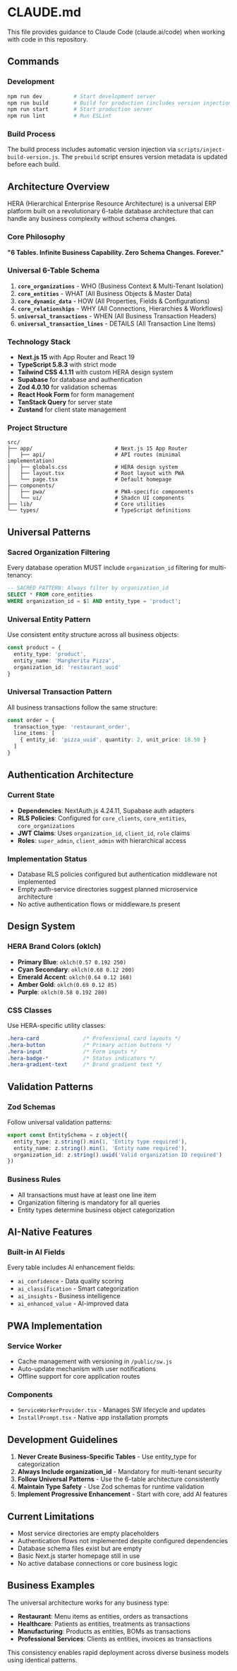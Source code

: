 # CLAUDE.md

This file provides guidance to Claude Code (claude.ai/code) when working with code in this repository.

## Commands

### Development
```bash
npm run dev          # Start development server
npm run build        # Build for production (includes version injection)
npm run start        # Start production server
npm run lint         # Run ESLint
```

### Build Process
The build process includes automatic version injection via `scripts/inject-build-version.js`. The `prebuild` script ensures version metadata is updated before each build.

## Architecture Overview

HERA (Hierarchical Enterprise Resource Architecture) is a universal ERP platform built on a revolutionary 6-table database architecture that can handle any business complexity without schema changes.

### Core Philosophy
**"6 Tables. Infinite Business Capability. Zero Schema Changes. Forever."**

### Universal 6-Table Schema
1. **`core_organizations`** - WHO (Business Context & Multi-Tenant Isolation)
2. **`core_entities`** - WHAT (All Business Objects & Master Data)
3. **`core_dynamic_data`** - HOW (All Properties, Fields & Configurations)
4. **`core_relationships`** - WHY (All Connections, Hierarchies & Workflows)
5. **`universal_transactions`** - WHEN (All Business Transaction Headers)
6. **`universal_transaction_lines`** - DETAILS (All Transaction Line Items)

### Technology Stack
- **Next.js 15** with App Router and React 19
- **TypeScript 5.8.3** with strict mode
- **Tailwind CSS 4.1.11** with custom HERA design system
- **Supabase** for database and authentication
- **Zod 4.0.10** for validation schemas
- **React Hook Form** for form management
- **TanStack Query** for server state
- **Zustand** for client state management

### Project Structure
```
src/
├── app/                          # Next.js 15 App Router
│   ├── api/                      # API routes (minimal implementation)
│   ├── globals.css               # HERA design system
│   ├── layout.tsx                # Root layout with PWA
│   └── page.tsx                  # Default homepage
├── components/                   
│   ├── pwa/                      # PWA-specific components
│   └── ui/                       # Shadcn UI components
├── lib/                          # Core utilities
└── types/                        # TypeScript definitions
```

## Universal Patterns

### Sacred Organization Filtering
Every database operation MUST include `organization_id` filtering for multi-tenancy:
```sql
-- SACRED PATTERN: Always filter by organization_id
SELECT * FROM core_entities 
WHERE organization_id = $1 AND entity_type = 'product';
```

### Universal Entity Pattern
Use consistent entity structure across all business objects:
```typescript
const product = {
  entity_type: 'product',
  entity_name: 'Margherita Pizza',
  organization_id: 'restaurant_uuid'
}
```

### Universal Transaction Pattern
All business transactions follow the same structure:
```typescript
const order = {
  transaction_type: 'restaurant_order',
  line_items: [
    { entity_id: 'pizza_uuid', quantity: 2, unit_price: 18.50 }
  ]
}
```

## Authentication Architecture

### Current State
- **Dependencies**: NextAuth.js 4.24.11, Supabase auth adapters
- **RLS Policies**: Configured for `core_clients`, `core_entities`, `core_organizations`
- **JWT Claims**: Uses `organization_id`, `client_id`, `role` claims
- **Roles**: `super_admin`, `client_admin` with hierarchical access

### Implementation Status
- Database RLS policies configured but authentication middleware not implemented
- Empty auth-service directories suggest planned microservice architecture
- No active authentication flows or middleware.ts present

## Design System

### HERA Brand Colors (oklch)
- **Primary Blue**: `oklch(0.57 0.192 250)`
- **Cyan Secondary**: `oklch(0.68 0.12 200)`
- **Emerald Accent**: `oklch(0.64 0.12 160)`
- **Amber Gold**: `oklch(0.69 0.12 85)`
- **Purple**: `oklch(0.58 0.192 280)`

### CSS Classes
Use HERA-specific utility classes:
```css
.hera-card              /* Professional card layouts */
.hera-button            /* Primary action buttons */
.hera-input             /* Form inputs */
.hera-badge-*           /* Status indicators */
.hera-gradient-text     /* Brand gradient text */
```

## Validation Patterns

### Zod Schemas
Follow universal validation patterns:
```typescript
export const EntitySchema = z.object({
  entity_type: z.string().min(1, 'Entity type required'),
  entity_name: z.string().min(1, 'Entity name required'),
  organization_id: z.string().uuid('Valid organization ID required')
})
```

### Business Rules
- All transactions must have at least one line item
- Organization filtering is mandatory for all queries
- Entity types determine business object categorization

## AI-Native Features

### Built-in AI Fields
Every table includes AI enhancement fields:
- `ai_confidence` - Data quality scoring
- `ai_classification` - Smart categorization
- `ai_insights` - Business intelligence
- `ai_enhanced_value` - AI-improved data

## PWA Implementation

### Service Worker
- Cache management with versioning in `/public/sw.js`
- Auto-update mechanism with user notifications
- Offline support for core application routes

### Components
- `ServiceWorkerProvider.tsx` - Manages SW lifecycle and updates
- `InstallPrompt.tsx` - Native app installation prompts

## Development Guidelines

1. **Never Create Business-Specific Tables** - Use entity_type for categorization
2. **Always Include organization_id** - Mandatory for multi-tenant security
3. **Follow Universal Patterns** - Use the 6-table architecture consistently
4. **Maintain Type Safety** - Use Zod schemas for runtime validation
5. **Implement Progressive Enhancement** - Start with core, add AI features

## Current Limitations

- Most service directories are empty placeholders
- Authentication flows not implemented despite configured dependencies
- Database schema files exist but are empty
- Basic Next.js starter homepage still in use
- No active database connections or core business logic

## Business Examples

The universal architecture works for any business type:
- **Restaurant**: Menu items as entities, orders as transactions
- **Healthcare**: Patients as entities, treatments as transactions  
- **Manufacturing**: Products as entities, BOMs as transactions
- **Professional Services**: Clients as entities, invoices as transactions

This consistency enables rapid deployment across diverse business models using identical patterns.